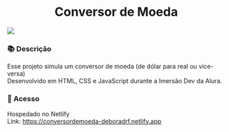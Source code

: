 <h1 align="center">Conversor de Moeda </h1>
<img src="https://github.com/deboradrf/conversor-de-moeda/assets/130398684/c2f6ae94-c243-43da-9c9e-aed603e7b1c2">

### 📚 Descrição
Esse projeto simula um conversor de moeda (de dólar para real ou vice-versa) <br>
Desenvolvido em HTML, CSS e JavaScript durante a Imersão Dev da Alura.

### 📁 Acesso
Hospedado no Netlify <br>
Link: https://conversordemoeda-deboradrf.netlify.app
